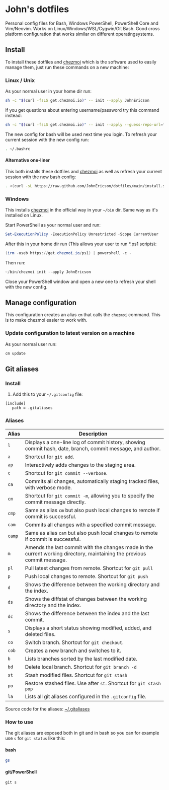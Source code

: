 # John's dotfiles

Personal config files for Bash, Windows PowerShell, PowerShell Core and Vim/Neovim. Works on Linux/Windows/WSL/Cygwin/Git Bash.
Good cross platform configuration that works similar on different operatingsystems.

## Install
To install these dotfiles and [chezmoi](https://www.chezmoi.io) which is the software used to easily manage them, just run these commands on a new machine:

### Linux / Unix
As your normal user in your home dir run:
```sh
sh -c "$(curl -fsLS get.chezmoi.io)" -- init --apply JohnEricson
```
If you get questions about entering username/password try this command instead:
```sh
sh -c "$(curl -fsLS get.chezmoi.io)" -- init --apply --guess-repo-url=false https://github.com/JohnEricson/dotfiles.git
```
The new config for bash will be used next time you login. To refresh your current session with the new config run:
```sh
. ~/.bashrc
```
#### Alternative one-liner
This both installs these dotfiles and [chezmoi](https://www.chezmoi.io) as well as refresh your current session with the new bash config:
```sh
. <(curl -sL https://raw.github.com/JohnEricson/dotfiles/main/install.sh)
```

### Windows
This installs [chezmoi](https://www.chezmoi.io) in the official way in your `~/bin` dir. Same way as it's installed on Linux.

Start PowerShell as your normal user and run:
```powershell
Set-ExecutionPolicy -ExecutionPolicy Unrestricted -Scope CurrentUser
```
After this in your home dir run (This allows your user to run *.ps1 scripts):
```powershell
(irm -useb https://get.chezmoi.io/ps1) | powershell -c -
```
Then run:
```powershell
~/bin/chezmoi init --apply JohnEricson
```
Close your PowerShell window and open a new one to refresh your shell with the new config.

## Manage configuration
This configuration creates an alias `cm` that calls the `chezmoi` command. This is to make chezmoi easier to work with.

### Update configuration to latest version on a machine
As your normal user run:
```sh
cm update
```

## Git aliases

### Install
1) Add this to your `~/.gitconfig` file:
```
[include]
   path = .gitaliases
```

### Aliases

| Alias | Description |
|-------|-------------|
| `l`   | Displays a one-line log of commit history, showing commit hash, date, branch, commit message, and author. |
| `a`   | Shortcut for `git add`. |
| `ap`  | Interactively adds changes to the staging area. |
| `c`   | Shortcut for `git commit --verbose`. |
| `ca`  | Commits all changes, automatically staging tracked files, with verbose mode. |
| `cm`  | Shortcut for `git commit -m`, allowing you to specify the commit message directly. |
| `cmp`  | Same as alias `cm` but also push local changes to remote if commit is successful. |
| `cam` | Commits all changes with a specified commit message. |
| `camp` | Same as alias `cam` but also push local changes to remote if commit is successful. |
| `m`   | Amends the last commit with the changes made in the current working directory, maintaining the previous commit message. |
| `pl`  | Pull latest changes from remote. Shortcut for `git pull` |
| `p`   | Push local changes to remote. Shortcut for `git push` |
| `d`   | Shows the difference between the working directory and the index. |
| `ds`  | Shows the diffstat of changes between the working directory and the index. |
| `dc`  | Shows the difference between the index and the last commit. |
| `s`   | Displays a short status showing modified, added, and deleted files. |
| `co`  | Switch branch. Shortcut for `git checkout`. |
| `cob` | Creates a new branch and switches to it. |
| `b`   | Lists branches sorted by the last modified date. |
| `bd`  | Delete local branch. Shortcut for `git branch -d` |
| `st`  | Stash modified files. Shortcut for `git stash` |
| `po`  | Restore stashed files. Use after `st`. Shortcut for `git stash pop` |
| `la`  | Lists all git aliases configured in the `.gitconfig` file. |

Source code for the aliases: [~/.gitaliases](dot_gitaliases)

### How to use
The git aliases are exposed both in git and in bash so you can for example use `s` for `git status` like this:
#### bash
```bash
gs
```
#### git/PowerShell
```shell
git s
```
